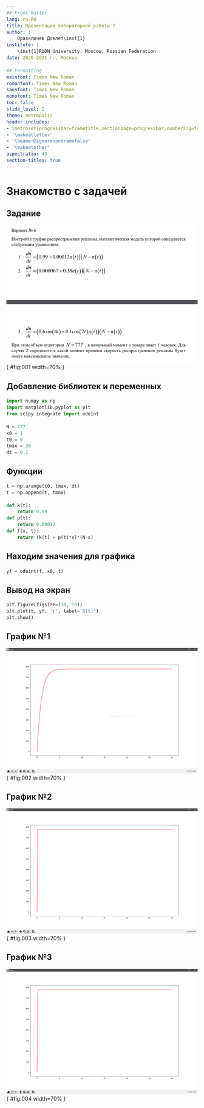 ```yaml
---
## Front matter
lang: ru-RU
title: Презентация лабораторной работы 7
author: |
	Оразклычев Довлет\inst{1}
institute: |
	\inst{1}RUDN University, Moscow, Russian Federation
date: 2020-2021 г., Москва

## Formatting
mainfont: Times New Roman
romanfont: Times New Roman
sansfont: Times New Roman
monofont: Times New Roman
toc: false
slide_level: 2
theme: metropolis
header-includes:
- \metroset{progressbar=frametitle,sectionpage=progressbar,numbering=fraction}
- '\makeatletter'
- '\beamer@ignorenonframefalse'
- '\makeatother'
aspectratio: 43
section-titles: true
---
```


# Знакомство с задачей

## Задание

![Задание](image/1.png){ #fig:001 width=70% }



## Добавление библиотек и переменных

```Python
import numpy as np
import matplotlib.pyplot as plt
from scipy.integrate import odeint

N = 777
x0 = 1
t0 = 0
tmax = 30
dt = 0.1
```

## Функции
```Python
t = np.arange(t0, tmax, dt)
t = np.append(t, tmax)

def k(t):
    return 0.99
def p(t):
    return 0.00012
def f(x, t):
    return (k(t) + p(t)*x)*(N-x)
```
## Находим значения для графика

```Python
yf = odeint(f, x0, t)
```

## Вывод на экран
```Python
plt.figure(figsize=(10, 10))
plt.plot(t, yf, 'r', label='S(t)')
plt.show()
```
## График №1

![График №1](image/2.png){ #fig:002 width=70% }

## График №2

![График №2](image/3.png){ #fig:003 width=70% }

## График №3

![График №3](image/4.png){ #fig:004 width=70% }
